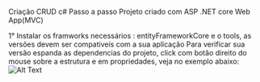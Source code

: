Criação CRUD c# Passo a passo
Projeto criado com ASP .NET core Web App(MVC)

1° Instalar os framworks necessários :
entityFrameworkCore e o tools, as versões devem ser compativeis com a sua aplicação 
Para verificar sua versão espanda as dependencias do projeto, click com botão direito do mouse sobre a estrutura e em propriedades, veja no exemplo abaixo:
![Alt Text](Compatibilida_de_deversao.png)


